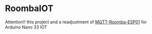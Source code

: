 # RoombaIOT
Attention!! this project and a readjustment of [MQTT-Roomba-ESP01](https://github.com/thehookup/MQTT-Roomba-ESP01) for Arduino Nano 33 IOT

